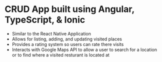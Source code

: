 # CRUD App built using Angular, TypeScript, & Ionic

- Similar to the React Native Application
- Allows for listing, adding, and updating visited places
- Provides a rating system so users can rate there visits
- Interacts with Google Maps API to allow a user to search for a location or to find where a visited resturant is located at
